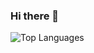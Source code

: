 ### Hi there 👋

<!--
**KingJeremyNg/kingjeremyng** is a ✨ _special_ ✨ repository because its `README.md` (this file) appears on your GitHub profile.
-->

<!-- ![KingJeremyNg's github stats](https://github-readme-stats.vercel.app/api?username=kingjeremyng&show_icons=true&theme=radical)   -->
![Top Languages](https://github-readme-stats.vercel.app/api/top-langs/?username=kingjeremyng&layout=compact&theme=radical&langs_count=10&exclude_repo=cps511,cps305)  

<!--
- 🔭 I’m currently working on improving myself
- 🌱 I’m currently learning Unreal Engine 5
- 👯 I’m looking to collaborate on anything
- 🤔 I’m looking for help with interviews
- 💬 Ask me about my PianoCat
- 📫 How to reach me: Discord @ Ng#5702
- 😄 Pronouns: He/Him
- ⚡ Fun fact: I am a passionate gamer and avid weeb who currently plays Lost Ark
-->
